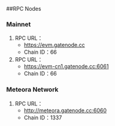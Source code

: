 ##RPC Nodes

### Mainnet

1. RPC URL：
	* https://evm.gatenode.cc
	* Chain ID：66
2. RPC URL：
	* https://evm-cn1.gatenode.cc:6061
	* Chain ID：66

### Meteora Network

1. RPC URL：
	* http://meteora.gatenode.cc:6060
	* Chain ID：1337




